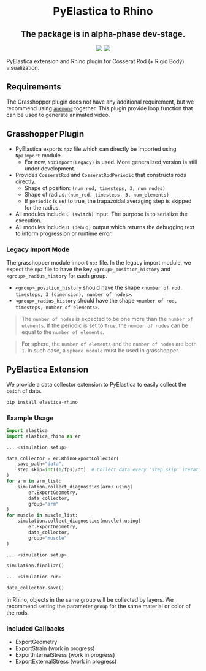 <div align="center">
<h1> PyElastica to Rhino </h1>
<h2> The package is in alpha-phase dev-stage. </h2>
<img src="https://img.shields.io/badge/Python-3776AB?style=flat&logo=Python&logoColor=white"/>
<img src="https://img.shields.io/badge/Rhino-801010?style=flat&logo=rhinoceros&logoColor=white"/>
</div>

PyElastica extension and Rhino plugin for Cosserat Rod (+ Rigid Body) visualization.

## Requirements

The Grasshopper plugin does not have any additional requirement, but we recommend using [`anemone`](https://www.food4rhino.com/en/app/anemone) together. This plugin provide loop function that can be used to generate animated video.

## Grasshopper Plugin

<!--
 ![diagram](https://github.com/skim0119/PyElastica-to-Rhino/blob/assets/assets/diagram.png)
 -->

- PyElastica exports `npz` file which can directly be imported using `NpzImport` module.
    - For now, `NpzImport(Legacy)` is used. More generalized version is still under development.
- Provides `CosseratRod` and `CosseratRodPeriodic` that constructs rods directly.
    - Shape of position: `(num_rod, timesteps, 3, num_nodes)`
    - Shape of radius: `(num_rod, timesteps, 3, num_elements)`
    - If `periodic` is set to true, the trapazoidal averaging step is skipped for the radius.
- All modules include `C (switch)` input. The purpose is to serialize the execution.
- All modules include `D (debug)` output which returns the debugging text to inform progression or runtime error.

### Legacy Import Mode

The grasshopper module import `npz` file. In the legacy import module, we expect the `npz` file to have the key `<group>_position_history` and `<group>_radius_history` for each group.

- `<group>_position_history` should have the shape `<number of rod, timesteps, 3 (dimension), number of nodes>`.
- `<group>_radius_history` should have the shape `<number of rod, timesteps, number of elements>`.
>The `number of nodes` is expected to be one more than the `number of elements`. If the periodic is set to `True`, the `number of nodes` can be equal to the `number of elements`.

> For sphere, the `number of elements` and the `number of nodes` are both `1`. In such case, a `sphere module` must be used in grasshopper.

## PyElastica Extension

We provide a data collector extension to PyElastica to easily collect the batch of data. 

```sh
pip install elastica-rhino
```



### Example Usage

```py
import elastica
import elastica_rhino as er

... <simulation setup>

data_collector = er.RhinoExportCollector(
    save_path="data",
    step_skip=int((1/fps)/dt)  # Collect data every 'step_skip' iteration 
)
for arm in arm_list:
    simulation.collect_diagnostics(arm).using(
        er.ExportGeometry,
        data_collector,
        group="arm"
)
for muscle in muscle_list:
    simulation.collect_diagnostics(muscle).using(
        er.ExportGeometry,
        data_collector,
        group="muscle"
)

... <simulation setup>

simulation.finalize()

... <simulation run>

data_collector.save()
```

In Rhino, objects in the same group will be collected by layers. We recommend setting the parameter `group` for the same material or color of the rods.

### Included Callbacks

- ExportGeometry
- ExportStrain (work in progress)
- ExportInternalStress (work in progress)
- ExportExternalStress (work in progress)